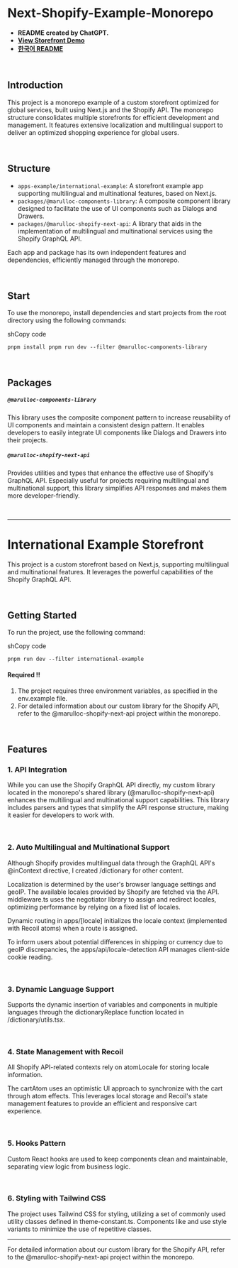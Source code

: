 # Next-Shopify-Example-Monorepo

- **README created by ChatGPT.**
- **[View Storefront Demo](https://shopify-storefront-monorepo-example-international-example.vercel.app/)**
- **[한국어 README](https://github.com/marulloc/shopify-storefront-monorepo-example/tree/master)**

<br/>

## Introduction

This project is a monorepo example of a custom storefront optimized for global services, built using Next.js and the Shopify API. The monorepo structure consolidates multiple storefronts for efficient development and management. It features extensive localization and multilingual support to deliver an optimized shopping experience for global users.

<br/>

## Structure

- `apps-example/international-example`: A storefront example app supporting multilingual and multinational features, based on Next.js.
- `packages/@marulloc-components-library`: A composite component library designed to facilitate the use of UI components such as Dialogs and Drawers.
- `packages/@marulloc-shopify-next-api`: A library that aids in the implementation of multilingual and multinational services using the Shopify GraphQL API.

Each app and package has its own independent features and dependencies, efficiently managed through the monorepo.

<br/>

## Start

To use the monorepo, install dependencies and start projects from the root directory using the following commands:

shCopy code

`pnpm install pnpm run dev --filter @marulloc-components-library`

<br/>

## Packages

##### `@marulloc-components-library`

This library uses the composite component pattern to increase reusability of UI components and maintain a consistent design pattern. It enables developers to easily integrate UI components like Dialogs and Drawers into their projects.

##### `@marulloc-shopify-next-api`

Provides utilities and types that enhance the effective use of Shopify's GraphQL API. Especially useful for projects requiring multilingual and multinational support, this library simplifies API responses and makes them more developer-friendly.

<br/>

---

# International Example Storefront

This project is a custom storefront based on Next.js, supporting multilingual and multinational features. It leverages the powerful capabilities of the Shopify GraphQL API.

<br/>

## Getting Started

To run the project, use the following command:

shCopy code

`pnpm run dev --filter international-example`

#### Required !!

1. The project requires three environment variables, as specified in the env.example file.
2. For detailed information about our custom library for the Shopify API, refer to the @marulloc-shopify-next-api project within the monorepo.

<br/>

## Features

### 1. API Integration

While you can use the Shopify GraphQL API directly, my custom library located in the monorepo's shared library (@marulloc-shopify-next-api) enhances the multilingual and multinational support capabilities. This library includes parsers and types that simplify the API response structure, making it easier for developers to work with.

<br/>

### 2. Auto Multilingual and Multinational Support

Although Shopify provides multilingual data through the GraphQL API's @inContext directive, I created /dictionary for other content.

Localization is determined by the user's browser language settings and geoIP. The available locales provided by Shopify are fetched via the API. middleware.ts uses the negotiator library to assign and redirect locales, optimizing performance by relying on a fixed list of locales.

Dynamic routing in apps/[locale] initializes the locale context (implemented with Recoil atoms) when a route is assigned.

To inform users about potential differences in shipping or currency due to geoIP discrepancies, the apps/api/locale-detection API manages client-side cookie reading.

<br/>

### 3. Dynamic Language Support

Supports the dynamic insertion of variables and components in multiple languages through the dictionaryReplace function located in /dictionary/utils.tsx.

<br/>

### 4. State Management with Recoil

All Shopify API-related contexts rely on atomLocale for storing locale information.

The cartAtom uses an optimistic UI approach to synchronize with the cart through atom effects. This leverages local storage and Recoil's state management features to provide an efficient and responsive cart experience.

<br/>

### 5. Hooks Pattern

Custom React hooks are used to keep components clean and maintainable, separating view logic from business logic.

<br/>

### 6. Styling with Tailwind CSS

The project uses Tailwind CSS for styling, utilizing a set of commonly used utility classes defined in theme-constant.ts. Components like <SemanticBox /> and <Typography /> use style variants to minimize the use of repetitive classes.

---

For detailed information about our custom library for the Shopify API, refer to the @marulloc-shopify-next-api project within the monorepo.
